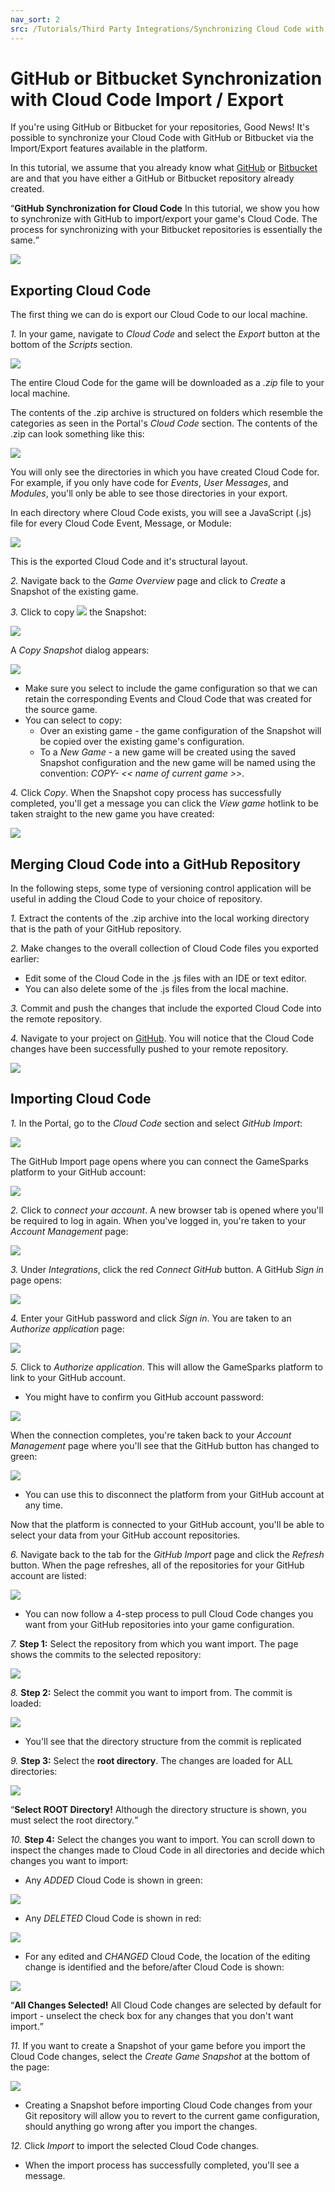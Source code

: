 ```yaml
---
nav_sort: 2
src: /Tutorials/Third Party Integrations/Synchronizing Cloud Code with GitHub or Bitbucket.md
---
```


# GitHub or Bitbucket Synchronization with Cloud Code Import / Export

If you're using GitHub or Bitbucket for your repositories, Good News! It's possible to synchronize your Cloud Code with GitHub or Bitbucket via the Import/Export features available in the platform.

In this tutorial, we assume that you already know what [GitHub](http://www.github.com) or [Bitbucket](https://bitbucket.org/dashboard/overview) are and that you have either a GitHub or Bitbucket repository already created.

<q>**GitHub Synchronization for Cloud Code** In this tutorial, we show you how to synchronize with GitHub to import/export your game's Cloud Code. The process for synchronizing with your Bitbucket repositories is essentially the same.</q>

![](img/GitSynch/14.png)

## Exporting Cloud Code

The first thing we can do is export our Cloud Code to our local machine.

 *1.* In your game, navigate to *Cloud Code* and select the *Export* button at the bottom of the *Scripts* section.

 ![](img/GitSynch/15.png)

 The entire Cloud Code for the game will be downloaded as a *.zip* file to your local machine.

 The contents of the .zip archive is structured on folders which resemble the categories as seen in the Portal's *Cloud Code* section. The contents of the .zip can look something like this:

![](img/GitSynch/20.png)


You will only see the directories in which you have created Cloud Code for. For example, if you only have code for *Events*, *User Messages*, and *Modules*, you'll only be able to see those directories in your export.

In each directory where Cloud Code exists, you will see a JavaScript (.js) file for every Cloud Code Event, Message, or Module:

![](img/GitSynch/21.png)

This is the exported Cloud Code and it's structural layout.

*2.* Navigate back to the *Game Overview* page and click to *Create* a Snapshot of the existing game.

*3.* Click to copy ![](/img/icons/copyicon.png) the Snapshot:

![](img/GitSynch/16.png)

A *Copy Snapshot* dialog appears:

![](img/GitSynch/19.png)

* Make sure you select to include the game configuration so that we can retain the corresponding Events and Cloud Code that was created for the source game.
* You can select to copy:
  * Over an existing game - the game configuration of the Snapshot will be copied over the existing game's configuration.
  * To a *New Game* - a new game will be created using the saved Snapshot configuration and the new game will be named using the convention: *COPY- << name of current game >>*.

*4.* Click *Copy*. When the Snapshot copy process has successfully completed, you'll get a message you can click the *View game* hotlink to be taken straight to the new game you have created:

![](img/GitSynch/17.png)

## Merging Cloud Code into a GitHub Repository

In the following steps, some type of versioning control application will be useful in adding the Cloud Code to your choice of repository.

*1.* Extract the contents of the .zip archive into the local working directory that is the path of your GitHub repository.

*2.* Make changes to the overall collection of Cloud Code files you exported earlier:
* Edit some of the Cloud Code in the .js files with an IDE or text editor.
* You can also delete some of the .js files from the local machine.

*3.* Commit and push the changes that include the exported Cloud Code into the remote repository.

*4.* Navigate to your project on [GitHub](http://www.github.com). You will notice that the Cloud Code changes have been successfully pushed to your remote repository.

 ![](img/GitSynch/22.png)

## Importing Cloud Code

*1.* In the Portal, go to the *Cloud Code* section and select *GitHub Import*:

![](img/GitSynch/14.png)

The GitHub Import page opens where you can connect the GameSparks platform to your GitHub account:

![](img/GitSynch/37.png)

*2.* Click to *connect your account*. A new browser tab is opened where you'll be required to log in again. When you've logged in, you're taken to your *Account Management* page:

![](img/GitSynch/38.png)

*3.* Under *Integrations*, click the red *Connect GitHub* button. A GitHub *Sign in* page opens:

![](img/GitSynch/39.png)

*4.* Enter your GitHub password and click *Sign in*. You are taken to an *Authorize application* page:

![](img/GitSynch/40.png)

*5.* Click to *Authorize application*. This will allow the GameSparks platform to link to your GitHub account.
* You might have to confirm you GitHub account password:

![](img/GitSynch/26.png)

When the connection completes, you're taken back to your *Account Management* page where you'll see that the GitHub button has changed to green:

![](img/GitSynch/41.png)

* You can use this to disconnect the platform from your GitHub account at any time.

Now that the platform is connected to your GitHub account, you'll be able to select your data from your GitHub account repositories.

*6.* Navigate back to the tab for the *GitHub Import* page and click the *Refresh* button. When the page refreshes, all of the repositories for your GitHub account are listed:

![](img/GitSynch/29.png)

* You can now follow a 4-step process to pull Cloud Code changes you want from your GitHub repositories into your game configuration.

*7.* **Step 1:** Select the repository from which you want import. The page shows the commits to the selected repository:

![](img/GitSynch/30.png)

*8.* **Step 2:** Select the commit you want to import from. The commit is loaded:

![](img/GitSynch/31.png)

* You'll see that the directory structure from the commit is replicated

*9.* **Step 3:** Select the **root directory**. The changes are loaded for ALL directories:

![](img/GitSynch/32.png)

<q>**Select ROOT Directory!** Although the directory structure is shown, you must select the root directory.</q>

*10.* **Step 4:** Select the changes you want to import. You can scroll down to inspect the changes made to Cloud Code in all directories and decide which changes you want to import:

* Any *ADDED* Cloud Code is shown in green:

![](img/GitSynch/33.png)

* Any *DELETED* Cloud Code is shown in red:

![](img/GitSynch/34.png)

* For any edited and *CHANGED* Cloud Code, the location of the editing change is identified and the before/after Cloud Code is shown:

![](img/GitSynch/35.png)

<q>**All Changes Selected!** All Cloud Code changes are selected by default for import - unselect the check box for any changes that you don't want import.</q>

*11.* If you want to create a Snapshot of your game before you import the Cloud Code changes, select the *Create Game Snapshot* at the bottom of the page:

![](img/GitSynch/36.png)

* Creating a Snapshot before importing Cloud Code changes from your Git repository will allow you to revert to the current game configuration, should anything go wrong after you import the changes.

*12.* Click *Import* to import the selected Cloud Code changes.
* When the import process has successfully completed, you'll see a message.
